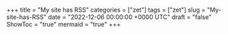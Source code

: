 +++
title = "My site has RSS"
categories = ["zet"]
tags = ["zet"]
slug = "My-site-has-RSS"
date = "2022-12-06 00:00:00 +0000 UTC"
draft = "false"
ShowToc = "true"
mermaid = "true"
+++

